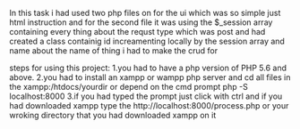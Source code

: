 In this task i had used two php files on for the ui which was so simple just html instruction
and for the second file it was using the $_session array containing every thing
about the requst type which was post and had created a class containig id increamenting locally by the 
session array and name about the name of thing i had to make the crud for 

steps for using this project:
1.you had to have a php version of  PHP 5.6 and above.
2.you had to install an xampp or wampp php server and cd all files in the xampp:/htdocs/yourdir or depend on the cmd prompt  php -S localhost:8000
3.if you had typed the prompt just click with ctrl and if you had downloaded xampp type the http://localhost:8000/process.php or your wroking directory that you had downloaded xampp on it 
